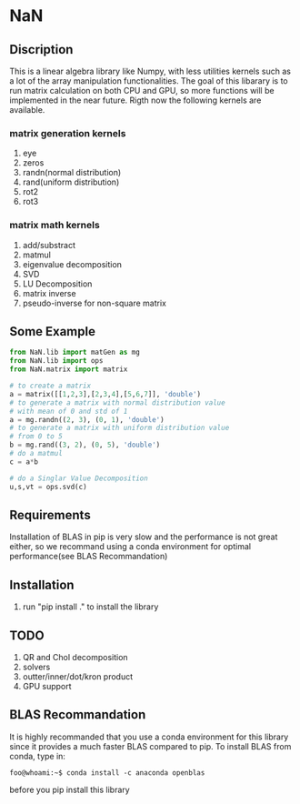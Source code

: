 # NaN
## Discription
This is a linear algebra library like Numpy, with less utilities kernels such as
a lot of the array manipulation functionalities. The goal of this libarary is to 
run matrix calculation on both CPU and GPU, so more functions will be implemented
in the near future. Rigth now the following kernels are available.
### matrix generation kernels
1. eye
2. zeros
3. randn(normal distribution)
4. rand(uniform distribution)
5. rot2
6. rot3

### matrix math kernels
1. add/substract
2. matmul
3. eigenvalue decomposition
4. SVD
5. LU Decomposition
6. matrix inverse
7. pseudo-inverse for non-square matrix

## Some Example
```python
from NaN.lib import matGen as mg
from NaN.lib import ops
from NaN.matrix import matrix

# to create a matrix
a = matrix([[1,2,3],[2,3,4],[5,6,7]], 'double')
# to generate a matrix with normal distribution value
# with mean of 0 and std of 1
a = mg.randn((2, 3), (0, 1), 'double')
# to generate a matrix with uniform distribution value
# from 0 to 5
b = mg.rand((3, 2), (0, 5), 'double')
# do a matmul
c = a*b

# do a Singlar Value Decomposition
u,s,vt = ops.svd(c)
```

## Requirements
Installation of BLAS in pip is very slow and the performance is not great
either, so we recommand using a conda environment for optimal performance(see BLAS Recommandation)

## Installation
1. run "pip install ." to install the library

## TODO
1. QR and Chol decomposition
2. solvers
3. outter/inner/dot/kron product
4. GPU support

## BLAS Recommandation
It is highly recommanded that you use a conda environment for this
library since it provides a much faster BLAS compared to pip. To install
BLAS from conda, type in: 
```console
foo@whoami:~$ conda install -c anaconda openblas
```
before you pip install this library



